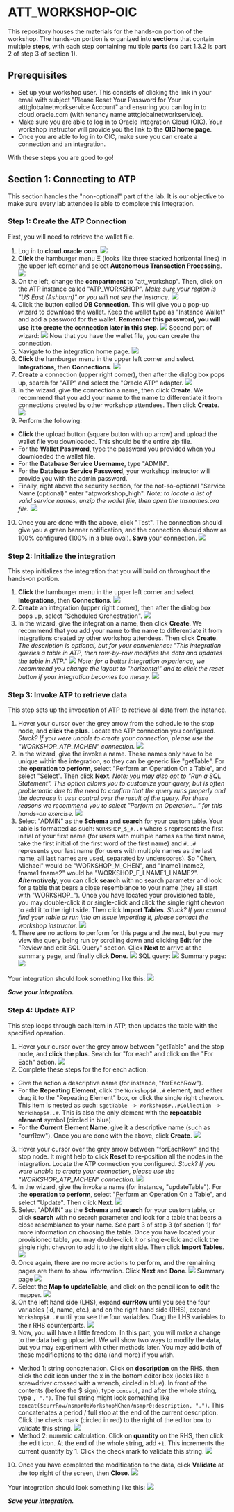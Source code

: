 # ATT_WORKSHOP-OIC

This repository houses the materials for the hands-on portion of the workshop. The hands-on portion is organized into **sections** that contain multiple **steps**, with each step containing multiple **parts** (so part 1.3.2 is part 2 of step 3 of section 1).

## Prerequisites

- Set up your workshop user. This consists of clicking the link in your email with subject "Please Reset Your Password for Your atttglobalnetworkservice Account" and ensuring you can log in to cloud.oracle.com (with tenancy name atttglobalnetworkservice).
- Make sure you are able to log in to Oracle Integration Cloud (OIC). Your workshop instructor will provide you the link to the **OIC home page**.
- Once you are able to log in to OIC, make sure you can create a connection and an integration.

With these steps you are good to go!

## Section 1: Connecting to ATP

This section handles the "non-optional" part of the lab. It is our objective to make sure every lab attendee is able to complete this integration.

### **Step 1: Create the ATP Connection**

First, you will need to retrieve the wallet file.
1. Log in to **cloud.oracle.com**.
![](images/1.1.1.png)
2. **Click** the hamburger menu Ξ (looks like three stacked horizontal lines) in the upper left corner and select **Autonomous Transaction Processing**.
![](images/1.1.2.png)
3. On the left, change the **compartment** to "att_workshop". Then, click on the ATP instance called "ATP_WORKSHOP". _Make sure your region is "US East (Ashburn)" or you will not see the instance._
![](images/1.1.3.png)
4. Click the button called **DB Connection**. This will give you a pop-up wizard to download the wallet. Keep the wallet type as "Instance Wallet" and add a password for the wallet. **Remember this password, you will use it to create the connection later in this step.**
![](images/1.1.4.1.png)
Second part of wizard:
![](images/1.1.4.2.png)
Now that you have the wallet file, you can create the connection.
5. Navigate to the integration home page.
![](images/1.1.5.png)
6. **Click** the hamburger menu in the upper left corner and select **Integrations**, then **Connections**.
![](images/1.1.6.png)
7. **Create** a connection (upper right corner), then after the dialog box pops up, search for "ATP" and select the "Oracle ATP" adapter.
![](images/1.1.7.png)
8. In the wizard, give the connection a name, then click **Create**. We recommend that you add your name to the name to differentiate it from connections created by other workshop attendees. Then click **Create**.
![](images/1.1.8.png)
9. Perform the following:
  - **Click** the upload button (square button with up arrow) and upload the wallet file you downloaded. This should be the entire zip file.
  - For the **Wallet Password**, type the password you provided when you downloaded the wallet file.
  - For the **Database Service Username**, type "ADMIN".
  - For the **Database Service Password**, your workshop instructor will provide you with the admin password.
  - Finally, right above the security section, for the not-so-optional "Service Name (optional)" enter "atpworkshop_high". _Note: to locate a list of valid service names, unzip the wallet file, then open the tnsnames.ora file._
![](images/1.1.9.png)
10. Once you are done with the above, click "Test". The connection should give you a green banner notification, and the connection should show as 100% configured (100% in a blue oval). **Save** your connection.
![](images/1.1.10.png)

### **Step 2: Initialize the integration**

This step initializes the integration that you will build on throughout the hands-on portion.
1. **Click** the hamburger menu in the upper left corner and select **Integrations**, then **Connections**.
![](images/1.2.1.png)
2. **Create** an integration (upper right corner), then after the dialog box pops up, select "Scheduled Orchestration".
![](images/1.2.2.png)
3. In the wizard, give the integration a name, then click **Create**. We recommend that you add your name to the name to differentiate it from integrations created by other workshop attendees. Then click **Create**. _The description is optional, but for your convenience: "This integration queries a table in ATP, then row-by-row modifies the data and updates the table in ATP."_
![](images/1.2.3.png)
_Note: for a better integration experience, we recommend you change the layout to "horizontal" and to click the reset button if your integration becomes too messy._
![](images/1.2.aux1.png)

### **Step 3: Invoke ATP to retrieve data**

This step sets up the invocation of ATP to retrieve all data from the instance.
1. Hover your cursor over the grey arrow from the schedule to the stop node, and **click the plus**. Locate the ATP connection you configured. _Stuck? If you were unable to create your connection, please use the "WORKSHOP_ATP_MCHEN" connection._
![](images/1.3.1.png)
2. In the wizard, give the invoke a name. These names only have to be unique within the integration, so they can be generic like "getTable". For the **operation to perform**, select "Perform an Operation On a Table", and select "Select". Then click **Next**. _Note: you may also opt to "Run a SQL Statement". This option allows you to customize your query, but is often problematic due to the need to confirm that the query runs properly and the decrease in user control over the result of the query. For these reasons we recommend you to select "Perform an Operation..." for this hands-on exercise._
![](images/1.3.2.png)
3. Select "ADMIN" as the **Schema** and **search** for your custom table. Your table is formatted as such: `WORKSHOP_$_#..#` where `$` represents the first initial of your first name (for users with multiple names as the first name, take the first initial of the first word of the first name) and `#..#` represents your last name (for users with multiple names as the last name, all last names are used, separated by underscores). So "Chen, Michael" would be "WORKSHOP_M_CHEN", and "lname1 lname2, fname1 fname2" would be "WORKSHOP_F_LNAME1_LNAME2". ***Alternatively***, you can click **search** with no search parameter and look for a table that bears a close resemblance to your name (they all start with "WORKSHOP_"). Once you have located your provisioned table, you may double-click it or single-click and click the single right chevron to add it to the right side. Then click **Import Tables**. _Stuck? If you cannot find your table or run into an issue importing it, please contact the workshop instructor._
![](images/1.3.3.png)
4. There are no actions to perform for this page and the next, but you may view the query being run by scrolling down and clicking **Edit** for the "Review and edit SQL Query" section. Click **Next** to arrive at the summary page, and finally click **Done**.
![](images/1.3.4.1.png)
SQL query:
![](images/1.3.4.2.png)
Summary page:
![](images/1.3.4.3.png)

Your integration should look something like this:
![](images/1.3.int.png)

***Save your integration.***

### **Step 4: Update ATP**

This step loops through each item in ATP, then updates the table with the specified operation.
1. Hover your cursor over the grey arrow between "getTable" and the stop node, and **click the plus**. Search for "for each" and click on the "For Each" action.
![](images/1.4.1.png)
2. Complete these steps for the for each action:
  - Give the action a descriptive name (for instance, "forEachRow").
  - For the **Repeating Element**, click the `Workshop$#..#` element, and either drag it to the "Repeating Element" box, or click the single right chevron. This item is nested as such: `$getTable -> Workshop$#..#Collection -> Workshop$#..#`. This is also the only element with the **repeatable element** symbol (circled in blue).
  - For the **Current Element Name**, give it a descriptive name (such as "currRow").
Once you are done with the above, click **Create**.
![](images/1.4.2.png)
3. Hover your cursor over the grey arrow between "forEachRow" and the stop node. It might help to click **Reset** to re-position all the nodes in the integration. Locate the ATP connection you configured. _Stuck? If you were unable to create your connection, please use the "WORKSHOP_ATP_MCHEN" connection._
![](images/1.4.3.png)
4. In the wizard, give the invoke a name (for instance, "updateTable"). For the **operation to perform**, select "Perform an Operation On a Table", and select "Update". Then click **Next**.
![](images/1.4.4.png)
5. Select "ADMIN" as the **Schema** and **search** for your custom table, or click **search** with no search parameter and look for a table that bears a close resemblance to your name. See part 3 of step 3 (of section 1) for more information on choosing the table. Once you have located your provisioned table, you may double-click it or single-click and click the single right chevron to add it to the right side. Then click **Import Tables**.
![](images/1.4.5.png)
6. Once again, there are no more actions to perform, and the remaining pages are there to show information. Click **Next** and **Done**.
![](images/1.4.6.1.png)
Summary page
![](images/1.4.6.2.png)
7. Select the **Map to updateTable**, and click on the pencil icon to **edit** the mapper.
![](images/1.4.7.png)
8. On the left hand side (LHS), expand **currRow** until you see the four variables (id, name, etc.), and on the right hand side (RHS), expand `Workshop$#..#` until you see the four variables. Drag the LHS variables to their RHS counterparts.
![](images/1.4.8.png)
9. Now, you will have a little freedom. In this part, you will make a change to the data being uploaded. We will show two ways to modify the data, but you may experiment with other methods later. You may add both of these modifications to the data (and more) if you wish.
  - Method 1: string concatenation. Click on **description** on the RHS, then click the edit icon under the x in the bottom editor box (looks like a screwdriver crossed with a wrench, circled in blue<!--the OIC sickle and star, as it were-->). In front of the contents (before the $ sign), type `concat(`, and after the whole string, type `, ".")`. The full string might look something like `concat($currRow/nsmpr0:WorkshopMChen/nsmpr0:description, ".")`. This concatenates a period / full stop at the end of the current description. Click the check mark (circled in red) to the right of the editor box to validate this string.
  ![](images/1.4.9.1.png)
  - Method 2: numeric calculation. Click on **quantity** on the RHS, then click the edit icon. At the end of the whole string, add `+1`. This increments the current quantity by 1. Click the check mark to validate this string.
  ![](images/1.4.9.2.png)
10. Once you have completed the modification to the data, click **Validate** at the top right of the screen, then **Close**.
![](images/1.4.10.png)

Your integration should look something like this:
![](images/1.4.int.png)

***Save your integration.***
